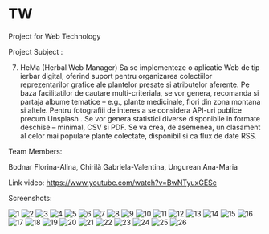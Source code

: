 # TW
Project for Web Technology 

Project Subject :

7. HeMa (Herbal Web Manager)
Sa se implementeze o aplicatie Web de tip ierbar digital, oferind suport pentru organizarea colectiilor reprezentarilor grafice ale plantelor presate si atributelor aferente. Pe baza facilitatilor de cautare multi-criteriala, se vor genera, recomanda si partaja albume tematice – e.g., plante medicinale, flori din zona montana si altele. Pentru fotografiii de interes a se considera API-uri publice precum Unsplash . Se vor genera statistici diverse disponibile in formate deschise – minimal, CSV si PDF. Se va crea, de asemenea, un clasament al celor mai populare plante colectate, disponibil si ca flux de date RSS.

Team Members:

Bodnar Florina-Alina, Chirilă Gabriela-Valentina, Ungurean Ana-Maria

Link video:
https://www.youtube.com/watch?v=BwNTyuxGESc

Screenshots:

![1](https://github.com/anaungurean/Web-Technology-Project/assets/100145653/75d1e898-f2d1-4b25-ac83-6165c7f70db3)
![2](https://github.com/anaungurean/TW/assets/100145889/cf51f3bd-f8d5-4d6c-a9cf-bd88a930bf70)
![3](https://github.com/anaungurean/TW/assets/100145889/6dd1284f-b1bd-4864-8a5e-891dec1cb9fd)
![4](https://github.com/anaungurean/TW/assets/100145889/5a3e9671-fd34-4398-8060-98360fe659cd)
![5](https://github.com/anaungurean/TW/assets/100145889/4fe75be6-cd12-4488-a5fe-e87e3488f742)
![6](https://github.com/anaungurean/TW/assets/100145889/9b6a4199-09de-4993-b66e-dcaaf1b6332c)
![7](https://github.com/anaungurean/TW/assets/100145889/b873f1a9-0195-4b40-b36b-1ee0240ee7c7)
![8](https://github.com/anaungurean/TW/assets/100145889/483bc93d-27a9-4d0e-9f9f-db85b6e027db)
![9](https://github.com/anaungurean/TW/assets/100145889/91a0c4a8-d847-47e7-b363-d5283e804a5c)
![10](https://github.com/anaungurean/TW/assets/100145889/755364c3-3cd2-4c3b-924c-12dfcb109c1d)
![11](https://github.com/anaungurean/TW/assets/100145889/d9fa09d4-64d3-491a-9814-f4edd93cfc60)
![12](https://github.com/anaungurean/TW/assets/100145889/bcd72ceb-e6aa-49db-a2a4-5c8c82260410)
![13](https://github.com/anaungurean/TW/assets/100145889/2718b97a-a542-479c-877a-9c52a5beaa21)
![14](https://github.com/anaungurean/TW/assets/100145889/798da9d6-0b8b-4773-8d15-9ff68c9c48ff)
![15](https://github.com/anaungurean/TW/assets/100145889/ea969837-4c37-4dd7-b22a-1a86790a08fe)
![16](https://github.com/anaungurean/TW/assets/100145889/eefc8d76-c58d-4b36-9047-c8583420b9e7)
![17](https://github.com/anaungurean/TW/assets/100145889/c7bb700a-9a05-44b3-bf3a-b1effc37c712)
![18](https://github.com/anaungurean/TW/assets/100145889/3cb85141-c0ec-4668-adfc-77075230a6d4)
![19](https://github.com/anaungurean/TW/assets/100145889/9eab345d-a960-48b8-8958-0793c0178c79)
![20](https://github.com/anaungurean/TW/assets/100145889/84019556-14f2-4736-a017-94106648c0ff)
![21](https://github.com/anaungurean/TW/assets/100145889/90ac362a-0b5f-43c9-a7e2-4d6f0e1f9d1f)
![22](https://github.com/anaungurean/TW/assets/100145889/c760e1a9-388f-4372-befe-0cea9642228e)
![23](https://github.com/anaungurean/TW/assets/100145889/a503c5ca-1c62-4f8d-a233-fda5372c0f8d)
![24](https://github.com/anaungurean/TW/assets/100145889/3e7ece22-61ea-42ac-8688-0abfc0e417e4)
![25](https://github.com/anaungurean/TW/assets/100145889/d0775741-4aa3-4496-b550-7658266ef765)
![26](https://github.com/anaungurean/TW/assets/100145889/e7a83d9d-33a7-4acd-806e-57d3b37f709c)







